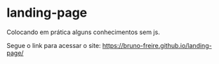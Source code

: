 # landing-page
Colocando em prática alguns conhecimentos sem js.

Segue o link para acessar o site: https://bruno-freire.github.io/landing-page/
